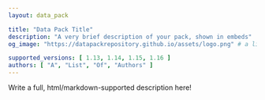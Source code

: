 ```yaml
---
layout: data_pack

title: "Data Pack Title"
description: "A very brief description of your pack, shown in embeds"
og_image: "https://datapackrepository.github.io/assets/logo.png" # a link to a 1:1 (square) image, shown in embeds

supported_versions: [ 1.13, 1.14, 1.15, 1.16 ]
authors: [ "A", "List", "Of", "Authors" ]
---
```


Write a full, html/markdown-supported description here!
